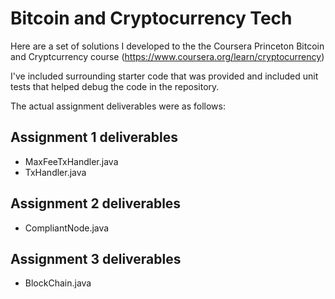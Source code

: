 # Bitcoin and Cryptocurrency Tech

Here are a set of solutions I developed to the the Coursera Princeton Bitcoin and Cryptcurrency course (https://www.coursera.org/learn/cryptocurrency)

I've included surrounding starter code that was provided and included unit tests that helped debug the code in the repository.

The actual assignment deliverables were as follows:

## Assignment 1 deliverables

* MaxFeeTxHandler.java
* TxHandler.java

## Assignment 2 deliverables

* CompliantNode.java

## Assignment 3 deliverables

* BlockChain.java
